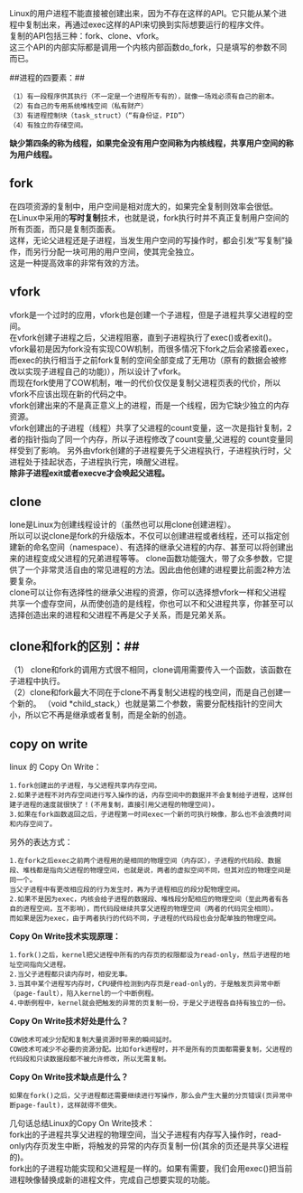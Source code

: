 Linux的用户进程不能直接被创建出来，因为不存在这样的API。它只能从某个进程中复制出来，再通过exec这样的API来切换到实际想要运行的程序文件。  
复制的API包括三种：fork、clone、vfork。  
这三个API的内部实际都是调用一个内核内部函数do_fork，只是填写的参数不同而已。  

##进程的四要素：##

    （1）有一段程序供其执行（不一定是一个进程所专有的），就像一场戏必须有自己的剧本。
    （2）有自己的专用系统堆栈空间（私有财产）
    （3）有进程控制块（task_struct）（“有身份证，PID”）
    （4）有独立的存储空间。

**缺少第四条的称为线程，如果完全没有用户空间称为内核线程，共享用户空间的称为用户线程。**  

## fork ##
在四项资源的复制中，用户空间是相对庞大的，如果完全复制则效率会很低。  
在Linux中采用的**写时复制**技术，也就是说，fork执行时并不真正复制用户空间的所有页面，而只是复制页面表。  
这样，无论父进程还是子进程，当发生用户空间的写操作时，都会引发“写复制”操作，而另行分配一块可用的用户空间，使其完全独立。  
这是一种提高效率的非常有效的方法。  



## vfork ##
vfork是一个过时的应用，vfork也是创建一个子进程，但是子进程共享父进程的空间。  
在vfork创建子进程之后，父进程阻塞，直到子进程执行了exec()或者exit()。  
vfork最初是因为fork没有实现COW机制，而很多情况下fork之后会紧接着exec，而exec的执行相当于之前fork复制的空间全部变成了无用功（原有的数据会被修改以实现子进程自己的功能)），所以设计了vfork。  
而现在fork使用了COW机制，唯一的代价仅仅是复制父进程页表的代价，所以vfork不应该出现在新的代码之中。  
vfork创建出来的不是真正意义上的进程，而是一个线程，因为它缺少独立的内存资源。  
vfork创建出的子进程（线程）共享了父进程的count变量，这一次是指针复制，2者的指针指向了同一个内存，所以子进程修改了count变量,父进程的 count变量同样受到了影响。
另外由vfork创建的子进程要先于父进程执行，子进程执行时，父进程处于挂起状态，子进程执行完，唤醒父进程。  
**除非子进程exit或者execve才会唤起父进程。**  

## clone ##  
lone是Linux为创建线程设计的（虽然也可以用clone创建进程）。  
所以可以说clone是fork的升级版本，不仅可以创建进程或者线程，还可以指定创建新的命名空间（namespace）、有选择的继承父进程的内存、甚至可以将创建出来的进程变成父进程的兄弟进程等等。
clone函数功能强大，带了众多参数，它提供了一个非常灵活自由的常见进程的方法。因此由他创建的进程要比前面2种方法要复杂。  
clone可以让你有选择性的继承父进程的资源，你可以选择想vfork一样和父进程共享一个虚存空间，从而使创造的是线程，你也可以不和父进程共享，你甚至可以选择创造出来的进程和父进程不再是父子关系，而是兄弟关系。  

## clone和fork的区别：##  
（1） clone和fork的调用方式很不相同，clone调用需要传入一个函数，该函数在子进程中执行。  
（2）clone和fork最大不同在于clone不再复制父进程的栈空间，而是自己创建一个新的。 
（void \*child_stack,）也就是第二个参数，需要分配栈指针的空间大小，所以它不再是继承或者复制，而是全新的创造。   




## copy on write ##  
linux 的 Copy On Write：    

    1.fork创建出的子进程，与父进程共享内存空间。  
    2.如果子进程不对内存空间进行写入操作的话，内存空间中的数据并不会复制给子进程，这样创建子进程的速度就很快了！(不用复制，直接引用父进程的物理空间)。  
    3.如果在fork函数返回之后，子进程第一时间exec一个新的可执行映像，那么也不会浪费时间和内存空间了。
另外的表达方式：
    
    1.在fork之后exec之前两个进程用的是相同的物理空间（内存区），子进程的代码段、数据段、堆栈都是指向父进程的物理空间，也就是说，两者的虚拟空间不同，但其对应的物理空间是同一个。
    当父子进程中有更改相应段的行为发生时，再为子进程相应的段分配物理空间。
    2.如果不是因为exec，内核会给子进程的数据段、堆栈段分配相应的物理空间（至此两者有各自的进程空间，互不影响），而代码段继续共享父进程的物理空间（两者的代码完全相同）。
    而如果是因为exec，由于两者执行的代码不同，子进程的代码段也会分配单独的物理空间。

**Copy On Write技术实现原理：**  

    1.fork()之后，kernel把父进程中所有的内存页的权限都设为read-only，然后子进程的地址空间指向父进程。  
    2.当父子进程都只读内存时，相安无事。  
    3.当其中某个进程写内存时，CPU硬件检测到内存页是read-only的，于是触发页异常中断（page-fault），陷入kernel的一个中断例程。  
    4.中断例程中，kernel就会把触发的异常的页复制一份，于是父子进程各自持有独立的一份。  

**Copy On Write技术好处是什么？**  

    COW技术可减少分配和复制大量资源时带来的瞬间延时。
    COW技术可减少不必要的资源分配。比如fork进程时，并不是所有的页面都需要复制，父进程的代码段和只读数据段都不被允许修改，所以无需复制。

**Copy On Write技术缺点是什么？**

    如果在fork()之后，父子进程都还需要继续进行写操作，那么会产生大量的分页错误(页异常中断page-fault)，这样就得不偿失。

几句话总结Linux的Copy On Write技术：  
fork出的子进程共享父进程的物理空间，当父子进程有内存写入操作时，read-only内存页发生中断，将触发的异常的内存页复制一份(其余的页还是共享父进程的)。  
fork出的子进程功能实现和父进程是一样的。如果有需要，我们会用exec()把当前进程映像替换成新的进程文件，完成自己想要实现的功能。  
